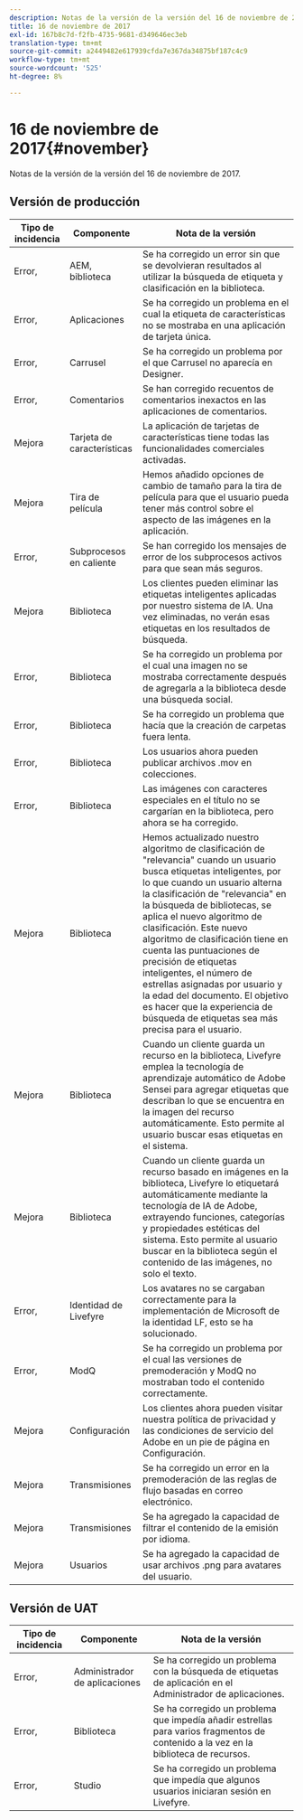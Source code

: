 ```yaml
---
description: Notas de la versión de la versión del 16 de noviembre de 2017.
title: 16 de noviembre de 2017
exl-id: 167b8c7d-f2fb-4735-9681-d349646ec3eb
translation-type: tm+mt
source-git-commit: a2449482e617939cfda7e367da34875bf187c4c9
workflow-type: tm+mt
source-wordcount: '525'
ht-degree: 8%

---
```


# 16 de noviembre de 2017{#november}

Notas de la versión de la versión del 16 de noviembre de 2017.

## Versión de producción

| **Tipo de incidencia** | **Componente** | **Nota de la versión** |
|---|---|---|
| Error, | AEM, biblioteca | Se ha corregido un error sin que se devolvieran resultados al utilizar la búsqueda de etiqueta y clasificación en la biblioteca. |
| Error, | Aplicaciones | Se ha corregido un problema en el cual la etiqueta de características no se mostraba en una aplicación de tarjeta única. |
| Error, | Carrusel | Se ha corregido un problema por el que Carrusel no aparecía en Designer. |
| Error, | Comentarios | Se han corregido recuentos de comentarios inexactos en las aplicaciones de comentarios. |
| Mejora | Tarjeta de características | La aplicación de tarjetas de características tiene todas las funcionalidades comerciales activadas. |
| Mejora | Tira de película | Hemos añadido opciones de cambio de tamaño para la tira de película para que el usuario pueda tener más control sobre el aspecto de las imágenes en la aplicación. |
| Error, | Subprocesos en caliente | Se han corregido los mensajes de error de los subprocesos activos para que sean más seguros. |
| Mejora | Biblioteca | Los clientes pueden eliminar las etiquetas inteligentes aplicadas por nuestro sistema de IA. Una vez eliminadas, no verán esas etiquetas en los resultados de búsqueda. |
| Error, | Biblioteca | Se ha corregido un problema por el cual una imagen no se mostraba correctamente después de agregarla a la biblioteca desde una búsqueda social. |
| Error, | Biblioteca | Se ha corregido un problema que hacía que la creación de carpetas fuera lenta. |
| Error, | Biblioteca | Los usuarios ahora pueden publicar archivos .mov en colecciones. |
| Error, | Biblioteca | Las imágenes con caracteres especiales en el título no se cargarían en la biblioteca, pero ahora se ha corregido. |
| Mejora | Biblioteca | Hemos actualizado nuestro algoritmo de clasificación de &quot;relevancia&quot; cuando un usuario busca etiquetas inteligentes, por lo que cuando un usuario alterna la clasificación de &quot;relevancia&quot; en la búsqueda de bibliotecas, se aplica el nuevo algoritmo de clasificación. Este nuevo algoritmo de clasificación tiene en cuenta las puntuaciones de precisión de etiquetas inteligentes, el número de estrellas asignadas por usuario y la edad del documento. El objetivo es hacer que la experiencia de búsqueda de etiquetas sea más precisa para el usuario. |
| Mejora | Biblioteca | Cuando un cliente guarda un recurso en la biblioteca, Livefyre emplea la tecnología de aprendizaje automático de Adobe Sensei para agregar etiquetas que describan lo que se encuentra en la imagen del recurso automáticamente. Esto permite al usuario buscar esas etiquetas en el sistema. |
| Mejora | Biblioteca | Cuando un cliente guarda un recurso basado en imágenes en la biblioteca, Livefyre lo etiquetará automáticamente mediante la tecnología de IA de Adobe, extrayendo funciones, categorías y propiedades estéticas del sistema. Esto permite al usuario buscar en la biblioteca según el contenido de las imágenes, no solo el texto. |
| Error, | Identidad de Livefyre | Los avatares no se cargaban correctamente para la implementación de Microsoft de la identidad LF, esto se ha solucionado. |
| Error, | ModQ | Se ha corregido un problema por el cual las versiones de premoderación y ModQ no mostraban todo el contenido correctamente. |
| Mejora | Configuración | Los clientes ahora pueden visitar nuestra política de privacidad y las condiciones de servicio del Adobe en un pie de página en Configuración. |
| Mejora | Transmisiones | Se ha corregido un error en la premoderación de las reglas de flujo basadas en correo electrónico. |
| Mejora | Transmisiones | Se ha agregado la capacidad de filtrar el contenido de la emisión por idioma. |
| Mejora | Usuarios | Se ha agregado la capacidad de usar archivos .png para avatares del usuario. |

## Versión de UAT

| **Tipo de incidencia** | **Componente** | **Nota de la versión** |
|---|---|---|
| Error, | Administrador de aplicaciones | Se ha corregido un problema con la búsqueda de etiquetas de aplicación en el Administrador de aplicaciones. |
| Error, | Biblioteca | Se ha corregido un problema que impedía añadir estrellas para varios fragmentos de contenido a la vez en la biblioteca de recursos. |
| Error, | Studio | Se ha corregido un problema que impedía que algunos usuarios iniciaran sesión en Livefyre. |
